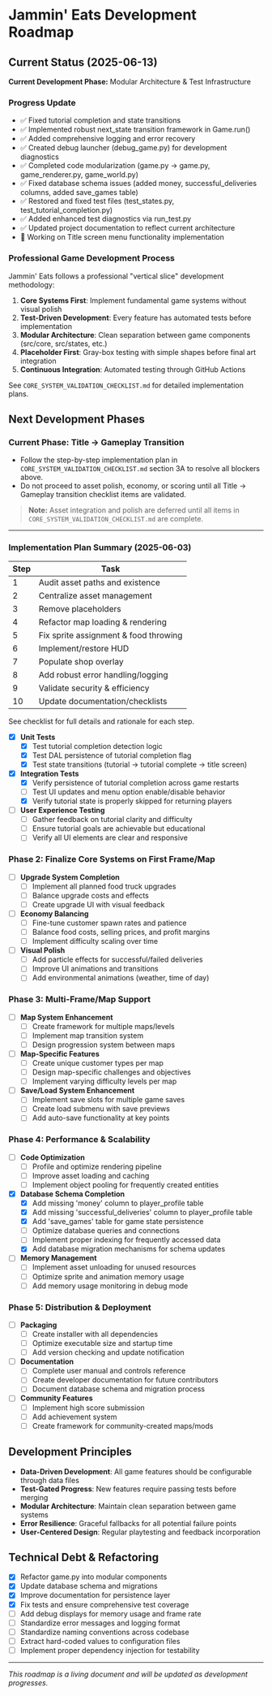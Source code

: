 # Jammin' Eats Development Roadmap

## Current Status (2025-06-13)

**Current Development Phase:** Modular Architecture & Test Infrastructure 

### Progress Update
- ✅ Fixed tutorial completion and state transitions
- ✅ Implemented robust next_state transition framework in Game.run() 
- ✅ Added comprehensive logging and error recovery
- ✅ Created debug launcher (debug_game.py) for development diagnostics
- ✅ Completed code modularization (game.py → game.py, game_renderer.py, game_world.py)
- ✅ Fixed database schema issues (added money, successful_deliveries columns, added save_games table)
- ✅ Restored and fixed test files (test_states.py, test_tutorial_completion.py)
- ✅ Added enhanced test diagnostics via run_test.py
- ✅ Updated project documentation to reflect current architecture
- 🔄 Working on Title screen menu functionality implementation

### Professional Game Development Process
Jammin' Eats follows a professional "vertical slice" development methodology:

1. **Core Systems First**: Implement fundamental game systems without visual polish
2. **Test-Driven Development**: Every feature has automated tests before implementation
3. **Modular Architecture**: Clean separation between game components (src/core, src/states, etc.)
4. **Placeholder First**: Gray-box testing with simple shapes before final art integration
5. **Continuous Integration**: Automated testing through GitHub Actions

See `CORE_SYSTEM_VALIDATION_CHECKLIST.md` for detailed implementation plans.

## Next Development Phases

### Current Phase: Title → Gameplay Transition

- Follow the step-by-step implementation plan in `CORE_SYSTEM_VALIDATION_CHECKLIST.md` section 3A to resolve all blockers above.
- Do not proceed to asset polish, economy, or scoring until all Title → Gameplay transition checklist items are validated.

> **Note:** Asset integration and polish are deferred until all items in `CORE_SYSTEM_VALIDATION_CHECKLIST.md` are complete.

---

### Implementation Plan Summary (2025-06-03)
| Step | Task |
|------|------|
| 1 | Audit asset paths and existence |
| 2 | Centralize asset management |
| 3 | Remove placeholders |
| 4 | Refactor map loading & rendering |
| 5 | Fix sprite assignment & food throwing |
| 6 | Implement/restore HUD |
| 7 | Populate shop overlay |
| 8 | Add robust error handling/logging |
| 9 | Validate security & efficiency |
| 10 | Update documentation/checklists |

See checklist for full details and rationale for each step.

- [x] **Unit Tests**
  - [x] Test tutorial completion detection logic
  - [x] Test DAL persistence of tutorial completion flag
  - [x] Test state transitions (tutorial → tutorial complete → title screen)

- [x] **Integration Tests**
  - [x] Verify persistence of tutorial completion across game restarts
  - [ ] Test UI updates and menu option enable/disable behavior
  - [x] Verify tutorial state is properly skipped for returning players

- [ ] **User Experience Testing**
  - [ ] Gather feedback on tutorial clarity and difficulty
  - [ ] Ensure tutorial goals are achievable but educational
  - [ ] Verify all UI elements are clear and responsive

### Phase 2: Finalize Core Systems on First Frame/Map

- [ ] **Upgrade System Completion**
  - [ ] Implement all planned food truck upgrades
  - [ ] Balance upgrade costs and effects
  - [ ] Create upgrade UI with visual feedback

- [ ] **Economy Balancing**
  - [ ] Fine-tune customer spawn rates and patience
  - [ ] Balance food costs, selling prices, and profit margins
  - [ ] Implement difficulty scaling over time

- [ ] **Visual Polish**
  - [ ] Add particle effects for successful/failed deliveries
  - [ ] Improve UI animations and transitions
  - [ ] Add environmental animations (weather, time of day)

### Phase 3: Multi-Frame/Map Support

- [ ] **Map System Enhancement**
  - [ ] Create framework for multiple maps/levels
  - [ ] Implement map transition system
  - [ ] Design progression system between maps

- [ ] **Map-Specific Features**
  - [ ] Create unique customer types per map
  - [ ] Design map-specific challenges and objectives
  - [ ] Implement varying difficulty levels per map

- [ ] **Save/Load System Enhancement**
  - [ ] Implement save slots for multiple game saves
  - [ ] Create load submenu with save previews
  - [ ] Add auto-save functionality at key points

### Phase 4: Performance & Scalability

- [ ] **Code Optimization**
  - [ ] Profile and optimize rendering pipeline
  - [ ] Improve asset loading and caching
  - [ ] Implement object pooling for frequently created entities

- [x] **Database Schema Completion**
  - [x] Add missing 'money' column to player_profile table
  - [x] Add missing 'successful_deliveries' column to player_profile table
  - [x] Add 'save_games' table for game state persistence
  - [ ] Optimize database queries and connections
  - [ ] Implement proper indexing for frequently accessed data
  - [x] Add database migration mechanisms for schema updates

- [ ] **Memory Management**
  - [ ] Implement asset unloading for unused resources
  - [ ] Optimize sprite and animation memory usage
  - [ ] Add memory usage monitoring in debug mode

### Phase 5: Distribution & Deployment

- [ ] **Packaging**
  - [ ] Create installer with all dependencies
  - [ ] Optimize executable size and startup time
  - [ ] Add version checking and update notification

- [ ] **Documentation**
  - [ ] Complete user manual and controls reference
  - [ ] Create developer documentation for future contributors
  - [ ] Document database schema and migration process

- [ ] **Community Features**
  - [ ] Implement high score submission
  - [ ] Add achievement system
  - [ ] Create framework for community-created maps/mods

## Development Principles

- **Data-Driven Development**: All game features should be configurable through data files
- **Test-Gated Progress**: New features require passing tests before merging
- **Modular Architecture**: Maintain clean separation between game systems
- **Error Resilience**: Graceful fallbacks for all potential failure points
- **User-Centered Design**: Regular playtesting and feedback incorporation

## Technical Debt & Refactoring

- [x] Refactor game.py into modular components
- [x] Update database schema and migrations
- [x] Improve documentation for persistence layer
- [x] Fix tests and ensure comprehensive test coverage
- [ ] Add debug displays for memory usage and frame rate
- [ ] Standardize error messages and logging format
- [ ] Standardize naming conventions across codebase
- [ ] Extract hard-coded values to configuration files
- [ ] Implement proper dependency injection for testability

---

*This roadmap is a living document and will be updated as development progresses.*
